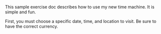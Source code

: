 This sample exercise doc describes how to use my new time machine. It is simple and fun.

First, you must choose a specific date, time, and location to visit. Be sure to have the correct currency.
